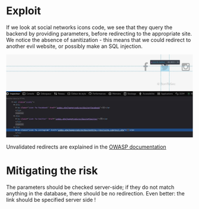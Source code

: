 # Exploit

If we look at social networks icons code, we see that they query the backend by providing parameters, before redirecting to the appropriate site.  
We notice the absence of sanitization - this means that we could redirect to another evil website, or possibly make an SQL injection.

![](Ressources/images/icons.jpg)

Unvalidated redirects are explained in the [OWASP documentation](https://cheatsheetseries.owasp.org/cheatsheets/Unvalidated_Redirects_and_Forwards_Cheat_Sheet.html)

# Mitigating the risk

The parameters should be checked server-side; if they do not match anything in the database, there should be no redirection.
Even better: the link should be specified server side !
